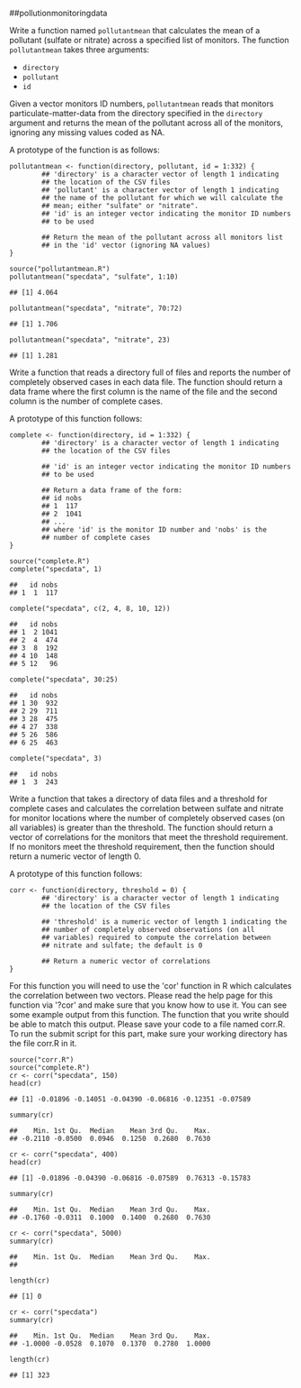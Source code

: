 ##pollutionmonitoringdata

Write a function named `pollutantmean` that calculates the mean of a pollutant (sulfate or nitrate) across a specified list of monitors. The function `pollutantmean` takes three arguments: 
* `directory` 
* `pollutant` 
* `id`

Given a vector monitors ID numbers, `pollutantmean` reads that monitors particulate-matter-data from the directory specified in the `directory` argument and returns the mean of the pollutant across all of the monitors, ignoring any missing values coded as NA. 

A prototype of the function is as follows: 

```{r}
pollutantmean <- function(directory, pollutant, id = 1:332) {
        ## 'directory' is a character vector of length 1 indicating
        ## the location of the CSV files
        ## 'pollutant' is a character vector of length 1 indicating
        ## the name of the pollutant for which we will calculate the
        ## mean; either "sulfate" or "nitrate".
        ## 'id' is an integer vector indicating the monitor ID numbers
        ## to be used

        ## Return the mean of the pollutant across all monitors list
        ## in the 'id' vector (ignoring NA values)
}
```

```{r}
source("pollutantmean.R")
pollutantmean("specdata", "sulfate", 1:10)
```

```
## [1] 4.064
```

```{r}
pollutantmean("specdata", "nitrate", 70:72)
```

```
## [1] 1.706
```

```{r}
pollutantmean("specdata", "nitrate", 23)
```

```
## [1] 1.281
```

Write a function that reads a directory full of files and reports the number of completely observed cases in each data file. The function should return a data frame where the first column is the name of the file and the second column is the number of complete cases. 

A prototype of this function follows: 

```{r}
complete <- function(directory, id = 1:332) {
        ## 'directory' is a character vector of length 1 indicating
        ## the location of the CSV files

        ## 'id' is an integer vector indicating the monitor ID numbers
        ## to be used
        
        ## Return a data frame of the form:
        ## id nobs
        ## 1  117
        ## 2  1041
        ## ...
        ## where 'id' is the monitor ID number and 'nobs' is the
        ## number of complete cases
}
```

```{r}
source("complete.R")
complete("specdata", 1)
```

```
##   id nobs
## 1  1  117
```

```{r}
complete("specdata", c(2, 4, 8, 10, 12))
```

```
##   id nobs
## 1  2 1041
## 2  4  474
## 3  8  192
## 4 10  148
## 5 12   96
```

```{r}
complete("specdata", 30:25)
```

```
##   id nobs
## 1 30  932
## 2 29  711
## 3 28  475
## 4 27  338
## 5 26  586
## 6 25  463
```

```{r}
complete("specdata", 3)
```

```
##   id nobs
## 1  3  243
```

Write a function that takes a directory of data files and a threshold for complete cases and calculates the correlation between sulfate and nitrate for monitor locations where the number of completely observed cases (on all variables) is greater than the threshold. The function should return a vector of correlations for the monitors that meet the threshold requirement. If no monitors meet the threshold requirement, then the function should return a numeric vector of length 0. 

A prototype of this function follows: 

```{r}
corr <- function(directory, threshold = 0) {
        ## 'directory' is a character vector of length 1 indicating
        ## the location of the CSV files

        ## 'threshold' is a numeric vector of length 1 indicating the
        ## number of completely observed observations (on all
        ## variables) required to compute the correlation between
        ## nitrate and sulfate; the default is 0

        ## Return a numeric vector of correlations
}
```

For this function you will need to use the 'cor' function in R which calculates the correlation between two vectors. Please read the help page for this function via  '?cor' and make sure that you know how to use it. You can see some example output from this function. The function that you write should be able to match this output. Please save your code to a file named corr.R. To run the submit script for this part, make sure your working directory has the file corr.R in it.

```{r}
source("corr.R")
source("complete.R")
cr <- corr("specdata", 150)
head(cr)
```

```
## [1] -0.01896 -0.14051 -0.04390 -0.06816 -0.12351 -0.07589
```

```{r}
summary(cr)
```

```
##    Min. 1st Qu.  Median    Mean 3rd Qu.    Max. 
## -0.2110 -0.0500  0.0946  0.1250  0.2680  0.7630
```

```{r}
cr <- corr("specdata", 400)
head(cr)
```

```
## [1] -0.01896 -0.04390 -0.06816 -0.07589  0.76313 -0.15783
```

```{r}
summary(cr)
```

```
##    Min. 1st Qu.  Median    Mean 3rd Qu.    Max. 
## -0.1760 -0.0311  0.1000  0.1400  0.2680  0.7630
```

```{r}
cr <- corr("specdata", 5000)
summary(cr)
```

```
##    Min. 1st Qu.  Median    Mean 3rd Qu.    Max. 
## 
```

```{r}
length(cr)
```

```
## [1] 0
```

```{r}
cr <- corr("specdata")
summary(cr)
```

```
##    Min. 1st Qu.  Median    Mean 3rd Qu.    Max. 
## -1.0000 -0.0528  0.1070  0.1370  0.2780  1.0000
```

```{r}
length(cr)
```

```
## [1] 323
```
